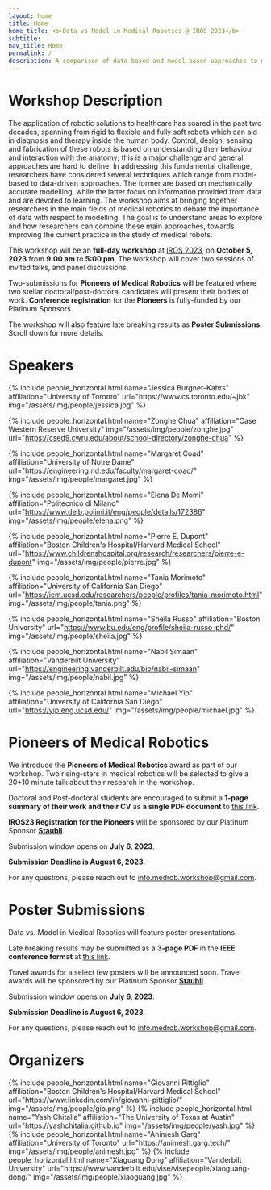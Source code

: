 ```yaml
---
layout: home
title: Home
home_title: <b>Data vs Model in Medical Robotics @ IROS 2023</b>
subtitle:
nav_title: Home
permalink: /
description: A comparison of data-based and model-based approaches to medical robotics.
---
```


# Workshop Description

The application of robotic solutions to healthcare has soared in the past two decades, spanning from rigid to flexible and fully soft robots which can aid in diagnosis and therapy inside the human body. Control, design, sensing and fabrication of these robots is based on understanding their behaviour and interaction with the anatomy; this is a major challenge and general approaches are hard to define. 
In addressing this fundamental challenge, researchers have considered several techniques which range from model-based to data-driven approaches. The former are based on mechanically accurate modelling, while the latter focus on information provided from data and are devoted to learning. 
The workshop aims at bringing together researchers in the main fields of medical robotics to debate the importance of data with respect to modelling. The goal is to understand areas to explore and how researchers can combine these main approaches, towards improving the current practice in the study of medical robots.


This workshop will be an **full-day workshop** at [IROS 2023](https://ieee-iros.org/), on <b>October 5, 2023</b> from **9:00 am** to **5:00 pm**. 
The workshop will cover two sessions of invited talks, and panel discussions. 

Two-submissions for **Pioneers of Medical Robotics** will be featured where two stellar doctoral/post-doctoral candidates will present their bodies of work. **Conference registration** for the **Pioneers** is fully-funded by our Platinum Sponsors.

The workshop will also feature late breaking results as **Poster Submissions**. Scroll down for more details.

# Speakers

<div class="row row-cols-2 projects pt-3 pb-3">
  {% include people_horizontal.html name="Jessica Burgner-Kahrs" affiliation="University of Toronto" url="https://www.cs.toronto.edu/~jbk" img="/assets/img/people/jessica.jpg"  %}
  
  {% include people_horizontal.html name="Zonghe Chua" affiliation="Case Western Reserve University" img="/assets/img/people/zonghe.jpg" url="https://csed9.cwru.edu/about/school-directory/zonghe-chua" %}

  {% include people_horizontal.html name="Margaret Coad" affiliation="University of Notre Dame" url="https://engineering.nd.edu/faculty/margaret-coad/" img="/assets/img/people/margaret.jpg" %}

  {% include people_horizontal.html name="Elena De Momi" affiliation="Politecnico di Milano" url="https://www.deib.polimi.it/eng/people/details/172386" img="/assets/img/people/elena.png" %}

  {% include people_horizontal.html name="Pierre E. Dupont" affiliation="Boston Children's Hospital/Harvard Medical School" url="https://www.childrenshospital.org/research/researchers/pierre-e-dupont" img="/assets/img/people/pierre.jpg" %}
  
  {% include people_horizontal.html name="Tania Morimoto" affiliation="University of California San Diego" url="https://iem.ucsd.edu/researchers/people/profiles/tania-morimoto.html" img="/assets/img/people/tania.png" %}
  
  {% include people_horizontal.html name="Sheila Russo" affiliation="Boston University" url="https://www.bu.edu/eng/profile/sheila-russo-phd/" img="/assets/img/people/sheila.jpg" %}

  {% include people_horizontal.html name="Nabil Simaan" affiliation="Vanderbilt University" url="https://engineering.vanderbilt.edu/bio/nabil-simaan" img="/assets/img/people/nabil.jpg" %}
  
  {% include people_horizontal.html name="Michael Yip" affiliation="University of California San Diego" url="https://yip.eng.ucsd.edu/" img="/assets/img/people/michael.jpg" %}


</div>

# Pioneers of Medical Robotics 
We introduce the **Pioneers of Medical Robotics** award as part of our workshop. Two rising-stars in medical robotics will be selected to give a 20+10 minute talk about their research in the workshop.

Doctoral and Post-doctoral students are encouraged to submit a **1-page summary of their work and their CV** as **a single PDF document** to [this link](https://openreview.net/group?id=IEEE.org/2023/IROS/Workshop/DMMR&referrer=%5BHomepage%5D(%2F)).

**IROS23 Registration for the Pioneers** will be sponsored by our Platinum Sponsor [**Staubli**](https://www.staubli.com/global/en/robotics.html).

Submission window opens on **July 6, 2023**. 

**Submission Deadline is August 6, 2023**. 

For any questions, please reach out to [info.medrob.workshop@gmail.com](mailto:info.medrob.workshop@gmail.com).

# Poster Submissions
Data vs. Model in Medical Robotics will feature poster presentations. 

Late breaking results may be submitted as a **3-page PDF** in the **IEEE conference format** at [this link](https://openreview.net/group?id=IEEE.org/2023/IROS/Workshop/DMMR&referrer=%5BHomepage%5D(%2F)).


Travel awards for a select few posters will be announced soon. Travel awards will be sponsored by our Platinum Sponsor [**Staubli**](https://www.staubli.com/global/en/robotics.html).

Submission window opens on **July 6, 2023**. 

**Submission Deadline is August 6, 2023**. 


For any questions, please reach out to [info.medrob.workshop@gmail.com](mailto:info.medrob.workshop@gmail.com).

# Organizers
<div class="row row-cols-2 projects pt-3 pb-3">
  {% include people_horizontal.html name="Giovanni Pittiglio" affiliation="Boston Children's Hospital/Harvard Medical School" url="https://www.linkedin.com/in/giovanni-pittiglio/" img="/assets/img/people/gio.png" %}
  {% include people_horizontal.html name="Yash Chitalia" affiliation="The University of Texas at Austin" url="https://yashchitalia.github.io" img="/assets/img/people/yash.jpg" %}
  {% include people_horizontal.html name="Animesh Garg" affiliation="University of Toronto" url="https://animesh.garg.tech/" img="/assets/img/people/animesh.jpg" %}
  {% include people_horizontal.html name="Xiaguang Dong" affiliation="Vanderbilt University" url="https://www.vanderbilt.edu/vise/visepeople/xiaoguang-dong/" img="/assets/img/people/xiaoguang.jpg" %}
</div>
